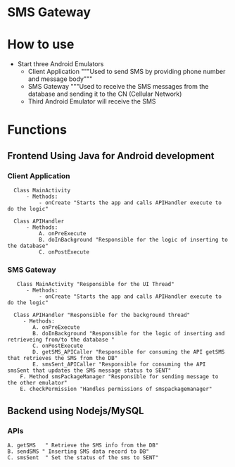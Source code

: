 # SMS Gateway


# How to use

  * Start three Android Emulators
	  *  Client Application """Used to send SMS by providing phone number and message body"""
	  * SMS Gateway """Used to receive the SMS messages from the database and sending it to the CN (Cellular Network)
	  * Third Android Emulator will receive the SMS
	

 # Functions
 ## Frontend Using Java for Android development
  ### Client Application
	  Class MainActivity
		  - Methods:
			  - onCreate "Starts the app and calls APIHandler execute to do the logic"

	  Class APIHandler 
		  - Methods:	
			  A. onPreExecute 
			  B. doInBackground "Responsible for the logic of inserting to the database"
			  C. onPostExecute
  ### SMS Gateway
	   Class MainActivity "Responsible for the UI Thread"
		  - Methods:
			  - onCreate "Starts the app and calls APIHandler execute to do the logic"

	  Class APIHandler "Responsible for the background thread"
		 - Methods:	
			A. onPreExecute 
			B. doInBackground "Responsible for the logic of inserting and retrieveing from/to the database "
			C. onPostExecute
			D. getSMS_APICaller "Responsible for consuming the API getSMS that retrieves the SMS from the DB"
			E. smsSent_APICaller "Responsible for consuming the API smsSent that updates the SMS message status to SENT"
	    F. Method smsPackageManager "Responsible for sending message to the other emulator"
	    E. checkPermission "Handles permissions of smspackagemanager"

  ## Backend using Nodejs/MySQL
  ### APIs
    A. getSMS	" Retrieve the SMS info from the DB"
    B. sendSMS " Inserting SMS data record to DB"
    C. smsSent	" Set the status of the sms to SENT"
